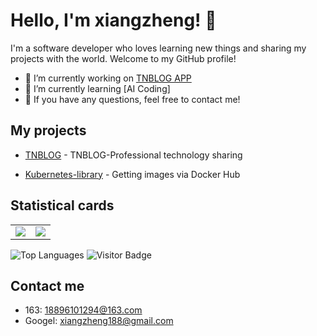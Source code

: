 # Hello, I'm xiangzheng! 🦌

I'm a software developer who loves learning new things and sharing my projects with the world. Welcome to my GitHub profile!

- 🔭 I’m currently working on [TNBLOG APP](https://github.com/aojiancc/TNBLOG.APP)
- 🌱 I’m currently learning [AI Coding]
- 💬 If you have any questions, feel free to contact me!

## My projects

- [TNBLOG](https://www.tnblog.net/) - TNBLOG-Professional technology sharing

- [Kubernetes-library](https://github.com/18896101294/Kubernetes-library) - Getting images via Docker Hub

## Statistical cards

<table>
  <tr>
    <td><img src="https://github-readme-stats.vercel.app/api?username=18896101294&show_icons=true&theme=tokyonight" /></td>
    <td><img src="https://streak-stats.demolab.com/?user=18896101294&theme=tokyonight" /></td>
  </tr>
</table>

![Top Languages](https://github-readme-stats.vercel.app/api/top-langs/?username=18896101294&layout=compact&theme=tokyonight) ![Visitor Badge](https://visitor-badge.glitch.me/badge?page_id=18896101294.18896101294)
## Contact me

- 163: 18896101294@163.com
- Googel: xiangzheng188@gmail.com
